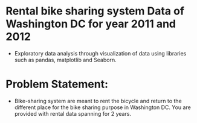 # Rental bike sharing system Data of Washington DC for year 2011 and 2012

* Exploratory data analysis through  visualization of data using libraries such as pandas, matplotlib and Seaborn.

# Problem Statement:
* Bike-sharing system are meant to rent the bicycle and return to the different place for the bike sharing purpose in     Washington DC. You are provided with rental data spanning for 2 years.

